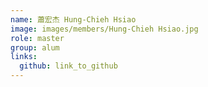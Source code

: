 ```yaml
---
name: 蕭宏杰 Hung-Chieh Hsiao 
image: images/members/Hung-Chieh Hsiao.jpg 
role: master
group: alum
links:
  github: link_to_github 
---
```

